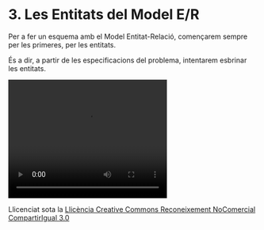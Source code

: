 # 3\. Les Entitats del Model E/R

Per a fer un esquema amb el Model Entitat-Relació, començarem sempre per les
primeres, per les entitats.

És a dir, a partir de les especificacions del problema, intentarem esbrinar
les entitats.

<video width="320" height="240" controls>
  <source src="T02_Peli1.mp4" type="video/mp4">
  Tu navegador no soporta la etiqueta de video.
</video>

Llicenciat sota la  [Llicència Creative Commons Reconeixement NoComercial
CompartirIgual 3.0](http://creativecommons.org/licenses/by-nc-sa/3.0/)

